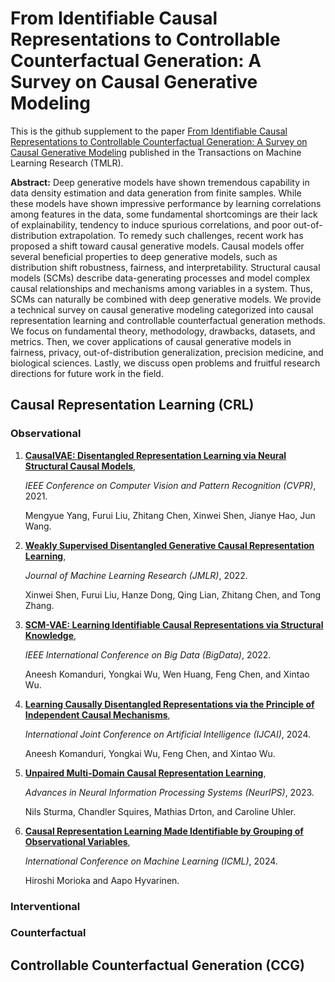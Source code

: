 # From Identifiable Causal Representations to Controllable Counterfactual Generation: A Survey on Causal Generative Modeling

This is the github supplement to the paper [From Identifiable Causal Representations to Controllable Counterfactual Generation: A Survey on Causal Generative Modeling](https://openreview.net/forum?id=PUpZXvNqmb) published in the Transactions on Machine Learning Research (TMLR).


**Abstract:** Deep generative models have shown tremendous capability in data density estimation and data generation from finite samples. While these models have shown impressive performance by learning correlations among features in the data, some fundamental shortcomings are their lack of explainability, tendency to induce spurious correlations, and poor out-of-distribution extrapolation. To remedy such challenges, recent work has proposed a shift toward causal generative models. Causal models offer several beneficial properties to deep generative models, such as distribution shift robustness, fairness, and interpretability. Structural causal models (SCMs) describe data-generating processes and model complex causal relationships and mechanisms among variables in a system. Thus, SCMs can naturally be combined with deep generative models. We provide a technical survey on causal generative modeling categorized into causal representation learning and controllable counterfactual generation methods. We focus on fundamental theory, methodology, drawbacks, datasets, and metrics. Then, we cover applications of causal generative models in fairness, privacy, out-of-distribution generalization, precision medicine, and biological sciences. Lastly, we discuss open problems and fruitful research directions for future work in the field.



## Causal Representation Learning (CRL)
### Observational
1. [**CausalVAE: Disentangled Representation Learning via Neural Structural Causal Models**](https://openaccess.thecvf.com/content/CVPR2021/html/Yang_CausalVAE_Disentangled_Representation_Learning_via_Neural_Structural_Causal_Models_CVPR_2021_paper.html),

     *IEEE Conference on Computer Vision and Pattern Recognition (CVPR)*, 2021.

     Mengyue Yang, Furui Liu, Zhitang Chen, Xinwei Shen, Jianye Hao, Jun Wang.
  
2. [**Weakly Supervised Disentangled Generative Causal Representation Learning**](https://arxiv.org/abs/2010.02637),

      *Journal of Machine Learning Research (JMLR)*, 2022. 

      Xinwei Shen, Furui Liu, Hanze Dong, Qing Lian, Zhitang Chen, and Tong Zhang.

3. [**SCM-VAE: Learning Identifiable Causal Representations via Structural Knowledge**](https://ieeexplore.ieee.org/document/10021114),

      *IEEE International Conference on Big Data (BigData)*, 2022. 

      Aneesh Komanduri, Yongkai Wu, Wen Huang, Feng Chen, and Xintao Wu.

4. [**Learning Causally Disentangled Representations via the Principle of Independent Causal Mechanisms**](https://arxiv.org/abs/2306.01213),

      *International Joint Conference on Artificial Intelligence (IJCAI)*, 2024.

      Aneesh Komanduri, Yongkai Wu, Feng Chen, and Xintao Wu.

5. [**Unpaired Multi-Domain Causal Representation Learning**](https://openreview.net/forum?id=zW1uVN6Mbv),

      *Advances in Neural Information Processing Systems (NeurIPS)*, 2023.

      Nils Sturma, Chandler Squires, Mathias Drton, and Caroline Uhler.

6. [**Causal Representation Learning Made Identifiable by Grouping of Observational Variables**](https://openreview.net/forum?id=SL6V527p1F&referrer=%5Bthe%20profile%20of%20Aapo%20Hyvarinen%5D(%2Fprofile%3Fid%3D~Aapo_Hyvarinen1)),

      *International Conference on Machine Learning (ICML)*, 2024.

      Hiroshi Morioka and Aapo Hyvarinen.

### Interventional

### Counterfactual



## Controllable Counterfactual Generation (CCG)



